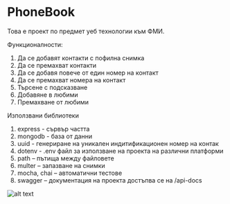 # PhoneBook

Toва е проект по предмет уеб технологии към ФМИ.

Функционалности:
1. Да се добавят контакти с пофилна снимка
2. Да се премахват контакти
3. Да се добавя повече от един номер на контакт
4. Да се премахват номера на контакт
5. Търсене с подсказване
6. Добавяне в любими
7. Премахване от любими

Използвани библиотеки
1. express - сървър частта
2. mongodb - база от данни
3. uuid - генериране на уникален индитификационен номер на контак
4. dotenv - .env файл за използване на проекта на различни платформи
5. path – пътища между файловете
6. multer – запазване на снимки
7. mocha, chai – автоматични тестове
8. swagger – документация на проекта достъпва се на /api-docs

![alt text](https://github.com/Daneto123/Phonebook/blob/main/webtech%20diagram.png)
